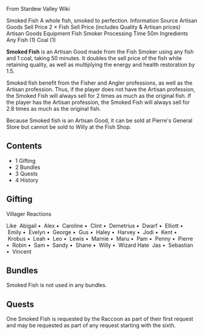 From Stardew Valley Wiki

Smoked Fish A whole fish, smoked to perfection. Information Source Artisan Goods Sell Price 2 × Fish Sell Price (includes Quality &amp; Artisan prices) Artisan Goods Equipment Fish Smoker Processing Time 50m Ingredients Any Fish (1) Coal (1)

**Smoked Fish** is an Artisan Good made from the Fish Smoker using any fish and 1 coal, taking 50 minutes. It doubles the sell price of the fish while retaining quality, as well as multiplying the energy and health restoration by 1.5.

Smoked fish benefit from the Fisher and Angler professions, as well as the Artisan profession. Thus, if the player does not have the Artisan profession, the Smoked Fish will always sell for 2 times as much as the original fish. If the player has the Artisan profession, the Smoked Fish will always sell for 2.8 times as much as the original fish.

Because Smoked fish is an Artisan Good, it can be sold at Pierre's General Store but cannot be sold to Willy at the Fish Shop.

## Contents

- 1 Gifting
- 2 Bundles
- 3 Quests
- 4 History

## Gifting

Villager Reactions

Like  Abigail •  Alex •  Caroline •  Clint •  Demetrius •  Dwarf •  Elliott •  Emily •  Evelyn •  George •  Gus •  Haley •  Harvey •  Jodi •  Kent •  Krobus •  Leah •  Leo •  Lewis •  Marnie •  Maru •  Pam •  Penny •  Pierre •  Robin •  Sam •  Sandy •  Shane •  Willy •  Wizard Hate  Jas •  Sebastian •  Vincent

## Bundles

Smoked Fish is not used in any bundles.

## Quests

One Smoked Fish is requested by the Raccoon as part of their first request and may be requested as part of any request starting with the sixth.